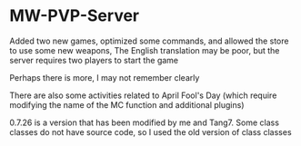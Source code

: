 # MW-PVP-Server
Added two new games, optimized some commands, and allowed the store to use some new weapons, The English translation may be poor, but the server requires two players to start the game

Perhaps there is more, I may not remember clearly

There are also some activities related to April Fool's Day (which require modifying the name of the MC function and additional plugins)

0.7.26 is a version that has been modified by me and Tang7. Some class classes do not have source code, so I used the old version of class classes

